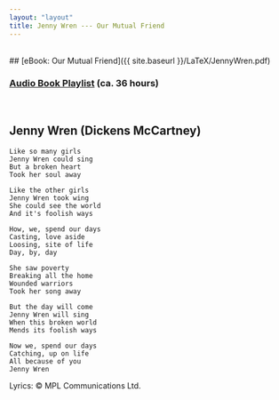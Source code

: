```yaml
---
layout: "layout"
title: Jenny Wren --- Our Mutual Friend
---
```


<br>
## [eBook: Our Mutual Friend]({{ site.baseurl }}/LaTeX/JennyWren.pdf)

### [Audio Book Playlist](https://www.youtube.com/playlist?list=PLOOwSORhCX7Z239bGGaOUWde4iQ3TtCUf) (ca. 36 hours)
<br>

## Jenny Wren (Dickens McCartney)

```
Like so many girls
Jenny Wren could sing
But a broken heart
Took her soul away

Like the other girls
Jenny Wren took wing
She could see the world
And it's foolish ways

How, we, spend our days
Casting, love aside
Loosing, site of life
Day, by, day

She saw poverty
Breaking all the home
Wounded warriors
Took her song away

But the day will come
Jenny Wren will sing
When this broken world
Mends its foolish ways

Now we, spend our days
Catching, up on life
All because of you
Jenny Wren
```

Lyrics: &copy; MPL Communications Ltd.




